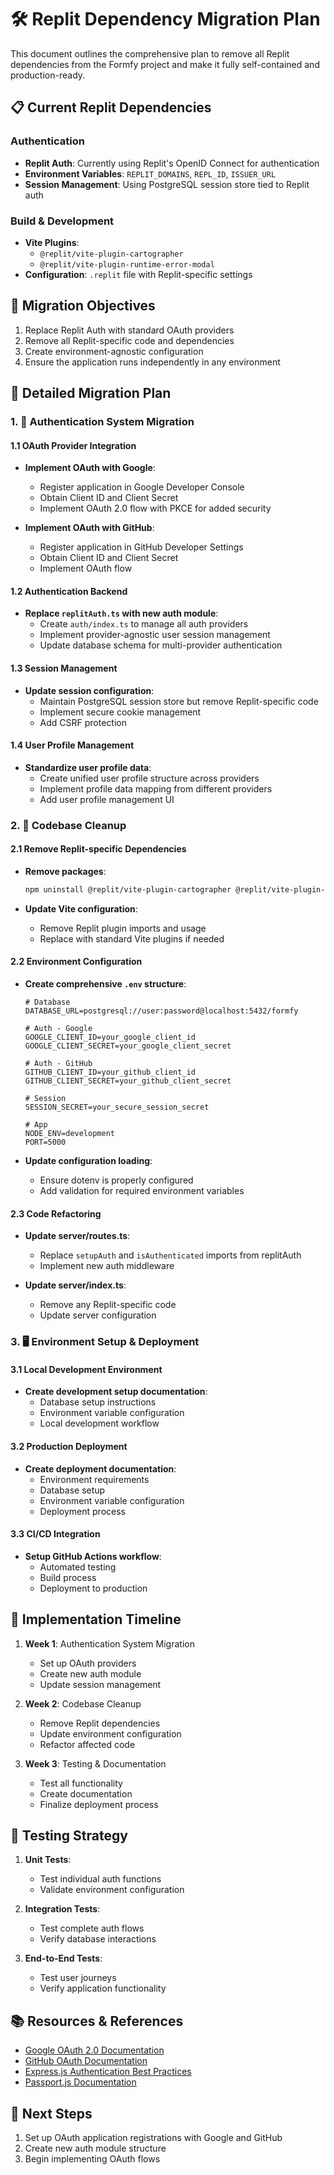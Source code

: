 # 🛠️ Replit Dependency Migration Plan

This document outlines the comprehensive plan to remove all Replit dependencies from the Formfy project and make it fully self-contained and production-ready.

## 📋 Current Replit Dependencies

### Authentication
- **Replit Auth**: Currently using Replit's OpenID Connect for authentication
- **Environment Variables**: `REPLIT_DOMAINS`, `REPL_ID`, `ISSUER_URL`
- **Session Management**: Using PostgreSQL session store tied to Replit auth

### Build & Development
- **Vite Plugins**:
  - `@replit/vite-plugin-cartographer`
  - `@replit/vite-plugin-runtime-error-modal`
- **Configuration**: `.replit` file with Replit-specific settings

## 🎯 Migration Objectives

1. Replace Replit Auth with standard OAuth providers
2. Remove all Replit-specific code and dependencies
3. Create environment-agnostic configuration
4. Ensure the application runs independently in any environment

## 📝 Detailed Migration Plan

### 1. 🔐 Authentication System Migration

#### 1.1 OAuth Provider Integration

- **Implement OAuth with Google**:
  - Register application in Google Developer Console
  - Obtain Client ID and Client Secret
  - Implement OAuth 2.0 flow with PKCE for added security

- **Implement OAuth with GitHub**:
  - Register application in GitHub Developer Settings
  - Obtain Client ID and Client Secret
  - Implement OAuth flow

#### 1.2 Authentication Backend

- **Replace `replitAuth.ts` with new auth module**:
  - Create `auth/index.ts` to manage all auth providers
  - Implement provider-agnostic user session management
  - Update database schema for multi-provider authentication

#### 1.3 Session Management

- **Update session configuration**:
  - Maintain PostgreSQL session store but remove Replit-specific code
  - Implement secure cookie management
  - Add CSRF protection

#### 1.4 User Profile Management

- **Standardize user profile data**:
  - Create unified user profile structure across providers
  - Implement profile data mapping from different providers
  - Add user profile management UI

### 2. 🧹 Codebase Cleanup

#### 2.1 Remove Replit-specific Dependencies

- **Remove packages**:
  ```bash
  npm uninstall @replit/vite-plugin-cartographer @replit/vite-plugin-runtime-error-modal
  ```

- **Update Vite configuration**:
  - Remove Replit plugin imports and usage
  - Replace with standard Vite plugins if needed

#### 2.2 Environment Configuration

- **Create comprehensive `.env` structure**:
  ```
  # Database
  DATABASE_URL=postgresql://user:password@localhost:5432/formfy
  
  # Auth - Google
  GOOGLE_CLIENT_ID=your_google_client_id
  GOOGLE_CLIENT_SECRET=your_google_client_secret
  
  # Auth - GitHub
  GITHUB_CLIENT_ID=your_github_client_id
  GITHUB_CLIENT_SECRET=your_github_client_secret
  
  # Session
  SESSION_SECRET=your_secure_session_secret
  
  # App
  NODE_ENV=development
  PORT=5000
  ```

- **Update configuration loading**:
  - Ensure dotenv is properly configured
  - Add validation for required environment variables

#### 2.3 Code Refactoring

- **Update server/routes.ts**:
  - Replace `setupAuth` and `isAuthenticated` imports from replitAuth
  - Implement new auth middleware

- **Update server/index.ts**:
  - Remove any Replit-specific code
  - Update server configuration

### 3. 🖥️ Environment Setup & Deployment

#### 3.1 Local Development Environment

- **Create development setup documentation**:
  - Database setup instructions
  - Environment variable configuration
  - Local development workflow

#### 3.2 Production Deployment

- **Create deployment documentation**:
  - Environment requirements
  - Database setup
  - Environment variable configuration
  - Deployment process

#### 3.3 CI/CD Integration

- **Setup GitHub Actions workflow**:
  - Automated testing
  - Build process
  - Deployment to production

## 📅 Implementation Timeline

1. **Week 1**: Authentication System Migration
   - Set up OAuth providers
   - Create new auth module
   - Update session management

2. **Week 2**: Codebase Cleanup
   - Remove Replit dependencies
   - Update environment configuration
   - Refactor affected code

3. **Week 3**: Testing & Documentation
   - Test all functionality
   - Create documentation
   - Finalize deployment process

## 🧪 Testing Strategy

1. **Unit Tests**:
   - Test individual auth functions
   - Validate environment configuration

2. **Integration Tests**:
   - Test complete auth flows
   - Verify database interactions

3. **End-to-End Tests**:
   - Test user journeys
   - Verify application functionality

## 📚 Resources & References

- [Google OAuth 2.0 Documentation](https://developers.google.com/identity/protocols/oauth2)
- [GitHub OAuth Documentation](https://docs.github.com/en/developers/apps/building-oauth-apps)
- [Express.js Authentication Best Practices](https://expressjs.com/en/advanced/best-practice-security.html)
- [Passport.js Documentation](https://www.passportjs.org/docs/)

## 🚀 Next Steps

1. Set up OAuth application registrations with Google and GitHub
2. Create new auth module structure
3. Begin implementing OAuth flows 